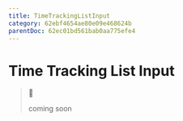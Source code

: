 ```yaml
---
title: TimeTrackingListInput
category: 62ebf4654ae80e09e468624b
parentDoc: 62ec01bd561bab0aa775efe4
---
```


# Time Tracking List Input
>🚧 
>
> coming soon